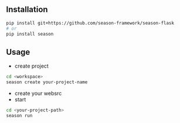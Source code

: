 ## Installation

```bash
pip install git+https://github.com/season-framework/season-flask
# or
pip install season
```

## Usage

- create project

```bash
cd <workspace>
season create your-project-name
```

- create your websrc
- start

```bash
cd <your-project-path>
season run
```